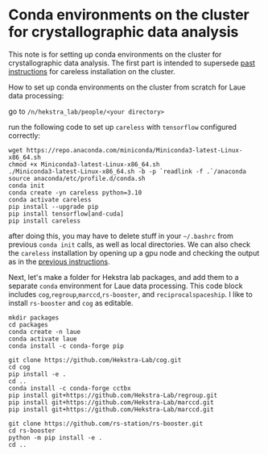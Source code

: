 # Conda environments on the cluster for crystallographic data analysis

This note is for setting up conda environments on the cluster for crystallographic data analysis. 
The first part is intended to supersede [past instructions](https://github.com/Hekstra-Lab/room-of-requirement/blob/master/crystallography/run_careless_rocky8.md) 
for careless installation on the cluster. 

How to set up conda environments on the cluster from scratch for Laue data processing:


go to `/n/hekstra_lab/people/<your directory>`

run the following code to set up `careless` with `tensorflow` configured correctly:

```
wget https://repo.anaconda.com/miniconda/Miniconda3-latest-Linux-x86_64.sh
chmod +x Miniconda3-latest-Linux-x86_64.sh
./Miniconda3-latest-Linux-x86_64.sh -b -p `readlink -f .`/anaconda
source anaconda/etc/profile.d/conda.sh
conda init
conda create -yn careless python=3.10
conda activate careless
pip install --upgrade pip
pip install tensorflow[and-cuda]
pip install careless
```

after doing this, you may have to delete stuff in your `~/.bashrc` from previous `conda init` calls, as well as local directories. 
We can also check the `careless` installation by opening up a gpu node and checking the output as in the 
[previous instructions](https://github.com/Hekstra-Lab/room-of-requirement/blob/master/crystallography/run_careless_rocky8.md).


Next, let's make a folder for Hekstra lab packages, and add them to a separate `conda` environment for Laue data processing. 
This code block includes `cog`,`regroup`,`marccd`,`rs-booster`, and `reciprocalspaceship`. I like to install `rs-booster` and `cog` as editable. 

```
mkdir packages
cd packages
conda create -n laue
conda activate laue
conda install -c conda-forge pip

git clone https://github.com/Hekstra-Lab/cog.git
cd cog
pip install -e .
cd ..
conda install -c conda-forge cctbx
pip install git+https://github.com/Hekstra-Lab/regroup.git
pip install git+https://github.com/Hekstra-Lab/marccd.git
pip install git+https://github.com/Hekstra-Lab/marccd.git

git clone https://github.com/rs-station/rs-booster.git
cd rs-booster
python -m pip install -e .
cd ..
```
